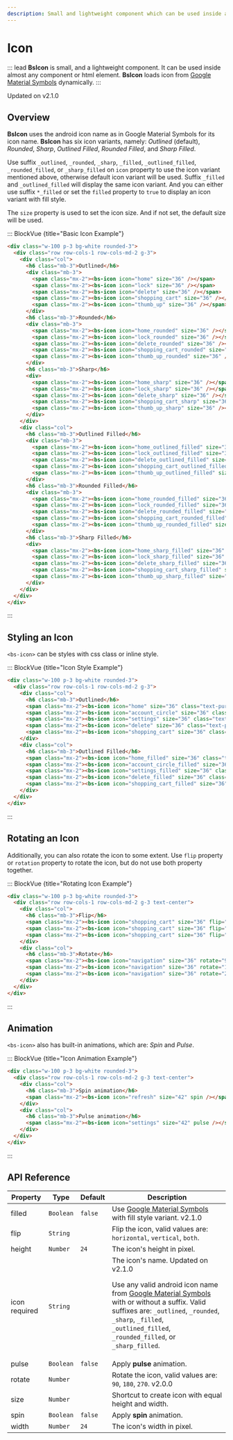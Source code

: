 ```yaml
---
description: Small and lightweight component which can be used inside almost any component or html element and the icon is loaded from Google Material Symbols dynamically. 
--- 
```


# Icon

::: lead
**BsIcon** is small, and a lightweight component. It can be used inside almost
any component or html element. **BsIcon** loads icon from
[Google Material Symbols](https://fonts.google.com/icons?icon.set=Material+Symbols) dynamically.
:::

<SmallNote color="teal">Updated on v2.1.0</SmallNote>


## Overview

**BsIcon** uses the android icon name as in Google Material Symbols for its icon name.
**BsIcon** has six icon variants, namely: _Outlined_ (default), _Rounded_, _Sharp_,
_Outlined Filled_, _Rounded Filled_, and _Sharp Filled_. 

Use suffix `_outlined`, `_rounded`, `_sharp`, `_filled`, `_outlined_filled`, 
`_rounded_filled`, or `_sharp_filled` on `icon` property to use the icon variant 
mentioned above, otherwise default icon variant will be used. Suffix `_filled` 
and `_outlined_filled` will display the same icon variant. And you can either use 
suffix `*_filled` or set the `filled` property to `true` to display an icon variant 
with fill style.

The `size` property is used to set the icon size. And if not set, the default size 
will be used.


::: BlockVue {title="Basic Icon Example"}

```html
<div class="w-100 p-3 bg-white rounded-3">
  <div class="row row-cols-1 row-cols-md-2 g-3">
    <div class="col">
      <h6 class="mb-3">Outlined</h6>
      <div class="mb-3">
        <span class="mx-2"><bs-icon icon="home" size="36" /></span>
        <span class="mx-2"><bs-icon icon="lock" size="36" /></span>
        <span class="mx-2"><bs-icon icon="delete" size="36" /></span>
        <span class="mx-2"><bs-icon icon="shopping_cart" size="36" /></span>
        <span class="mx-2"><bs-icon icon="thumb_up" size="36" /></span>
      </div>
      <h6 class="mb-3">Rounded</h6>
      <div class="mb-3">
        <span class="mx-2"><bs-icon icon="home_rounded" size="36" /></span>
        <span class="mx-2"><bs-icon icon="lock_rounded" size="36" /></span>
        <span class="mx-2"><bs-icon icon="delete_rounded" size="36" /></span>
        <span class="mx-2"><bs-icon icon="shopping_cart_rounded" size="36" /></span>
        <span class="mx-2"><bs-icon icon="thumb_up_rounded" size="36" /></span>
      </div>
      <h6 class="mb-3">Sharp</h6>
      <div>
        <span class="mx-2"><bs-icon icon="home_sharp" size="36" /></span>
        <span class="mx-2"><bs-icon icon="lock_sharp" size="36" /></span>
        <span class="mx-2"><bs-icon icon="delete_sharp" size="36" /></span>
        <span class="mx-2"><bs-icon icon="shopping_cart_sharp" size="36" /></span>
        <span class="mx-2"><bs-icon icon="thumb_up_sharp" size="36" /></span>
      </div>
    </div>
    <div class="col">
      <h6 class="mb-3">Outlined Filled</h6>
      <div class="mb-3">
        <span class="mx-2"><bs-icon icon="home_outlined_filled" size="36" /></span>
        <span class="mx-2"><bs-icon icon="lock_outlined_filled" size="36" /></span>
        <span class="mx-2"><bs-icon icon="delete_outlined_filled" size="36" /></span>
        <span class="mx-2"><bs-icon icon="shopping_cart_outlined_filled" size="36" /></span>
        <span class="mx-2"><bs-icon icon="thumb_up_outlined_filled" size="36" /></span>
      </div>
      <h6 class="mb-3">Rounded Filled</h6>
      <div class="mb-3">
        <span class="mx-2"><bs-icon icon="home_rounded_filled" size="36" /></span>
        <span class="mx-2"><bs-icon icon="lock_rounded_filled" size="36" /></span>
        <span class="mx-2"><bs-icon icon="delete_rounded_filled" size="36" /></span>
        <span class="mx-2"><bs-icon icon="shopping_cart_rounded_filled" size="36" /></span>
        <span class="mx-2"><bs-icon icon="thumb_up_rounded_filled" size="36" /></span>
      </div>
      <h6 class="mb-3">Sharp Filled</h6>
      <div>
        <span class="mx-2"><bs-icon icon="home_sharp_filled" size="36" /></span>
        <span class="mx-2"><bs-icon icon="lock_sharp_filled" size="36" /></span>
        <span class="mx-2"><bs-icon icon="delete_sharp_filled" size="36" /></span>
        <span class="mx-2"><bs-icon icon="shopping_cart_sharp_filled" size="36" /></span>
        <span class="mx-2"><bs-icon icon="thumb_up_sharp_filled" size="36" /></span>
      </div>
    </div>
  </div>
</div>

```
:::

<!-- @include: @/components/icon-migration-info.md -->


## Styling an Icon

`<bs-icon>` can be styles with css class or inline style.

::: BlockVue {title="Icon Style Example"}

```html
<div class="w-100 p-3 bg-white rounded-3">
  <div class="row row-cols-1 row-cols-md-2 g-3">
    <div class="col">
      <h6 class="mb-3">Outlined</h6>
      <span class="mx-2"><bs-icon icon="home" size="36" class="text-purple" /></span>
      <span class="mx-2"><bs-icon icon="account_circle" size="36" class="text-purple" /></span>
      <span class="mx-2"><bs-icon icon="settings" size="36" class="text-purple" /></span>
      <span class="mx-2"><bs-icon icon="delete" size="36" class="text-purple" /></span>
      <span class="mx-2"><bs-icon icon="shopping_cart" size="36" class="text-purple" /></span>
    </div>
    <div class="col">
      <h6 class="mb-3">Outlined Filled</h6>
      <span class="mx-2"><bs-icon icon="home_filled" size="36" class="text-primary" /></span>
      <span class="mx-2"><bs-icon icon="account_circle_filled" size="36" class="text-primary" /></span>
      <span class="mx-2"><bs-icon icon="settings_filled" size="36" class="text-primary" /></span>
      <span class="mx-2"><bs-icon icon="delete_filled" size="36" class="text-primary" /></span>
      <span class="mx-2"><bs-icon icon="shopping_cart_filled" size="36" class="text-primary" /></span>
    </div>
  </div>
</div>

```
:::


## Rotating an Icon

Additionally, you can also rotate the icon to some extent. Use `flip` property or `rotation` 
property to rotate the icon, but do not use both property together.

::: BlockVue {title="Rotating Icon Example"}

```html
<div class="w-100 p-3 bg-white rounded-3">
  <div class="row row-cols-1 row-cols-md-2 g-3 text-center">
    <div class="col">
      <h6 class="mb-3">Flip</h6>
      <span class="mx-2"><bs-icon icon="shopping_cart" size="36" flip="horizontal" /></span>
      <span class="mx-2"><bs-icon icon="shopping_cart" size="36" flip="vertical" /></span>
      <span class="mx-2"><bs-icon icon="shopping_cart" size="36" flip="both" /></span>
    </div>
    <div class="col">
      <h6 class="mb-3">Rotate</h6>
      <span class="mx-2"><bs-icon icon="navigation" size="36" rotate="90" /></span>
      <span class="mx-2"><bs-icon icon="navigation" size="36" rotate="180" /></span>
      <span class="mx-2"><bs-icon icon="navigation" size="36" rotate="270" /></span>
    </div>
  </div>
</div>

```
:::


## Animation

`<bs-icon>` also has built-in animations, which are: _Spin_ and _Pulse_.

::: BlockVue {title="Icon Animation Example"}

```html
<div class="w-100 p-3 bg-white rounded-3">
  <div class="row row-cols-1 row-cols-md-2 g-3 text-center">
    <div class="col">
      <h6 class="mb-3">Spin animation</h6>
      <span class="mx-2"><bs-icon icon="refresh" size="42" spin /></span>
    </div>
    <div class="col">
      <h6 class="mb-3">Pulse animation</h6>
      <span class="mx-2"><bs-icon icon="settings" size="42" pulse /></span>
    </div>
  </div>
</div>

```
:::


## API Reference

<BsTabs v-model="tabs1active" variant="material" color="grey-700" class="doc-api-reference">
  <BsTab label="Props" url="#api-reference">
    <div class="doc-table-responsive doc-table-props">

| Property | Type     | Default | Description |
|----------|----------|---------|-------------|
| filled   | `Boolean`| `false` | Use [Google Material Symbols](https://fonts.google.com/icons?icon.set=Material+Symbols) with fill style variant. <BsBadge color="info">v2.1.0</BsBadge> |
| flip     | `String` |         | Flip the icon, valid values are: `horizontal`, `vertical`, `both`. |
| height   | `Number` | `24`    | The icon's height in pixel. |
| icon <Badge type="danger">required</Badge> | `String` |  | The icon's name. <BsBadge color="info">Updated on v2.1.0</BsBadge> <p>Use any valid android icon name from [Google Material Symbols](https://fonts.google.com/icons?icon.set=Material+Symbols) with or without a suffix. Valid suffixes are: `_outlined`, `_rounded`, `_sharp`, `_filled`, `_outlined_filled`, `_rounded_filled`, or `_sharp_filled`.</p> |
| pulse    | `Boolean`| `false` | Apply **pulse** animation. |
| rotate   | `Number` |         | Rotate the icon, valid values are: `90`, `180`, `270`. <BsBadge color="info">v2.0.0</BsBadge> |
| size     | `Number` |         | Shortcut to create icon with equal height and width. |
| spin     | `Boolean`| `false` | Apply **spin** animation. |
| width    | `Number` | `24`    | The icon's width in pixel. |

</div>
  </BsTab>
</BsTabs>


<script lang="ts" setup>
import { ref } from 'vue';

const tabs1active = ref(0);
</script>
